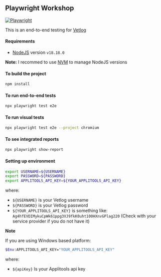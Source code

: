 ## Playwright Workshop

[![Playwright](https://img.shields.io/badge/playwright-reports-brightgreen.svg)](https://playwright.dev/)

This is an end-to-end testing for [Vetlog](https://vetlog.org/)

#### Requirements

- [NodeJS](https://nodejs.org/en/) version `v18.18.0`

**Note:** I recommed to use [NVM](https://github.com/nvm-sh/nvm) to manage NodeJS versions

#### To build the project

```bash
npm install
```

#### To run end-to-end tests

```bash
npx playwright test e2e
```

#### To run visual tests

```bash
npx playwright test e2e --project chromium
```

#### To see integrated reports

```bash
npx playwright show-report
```

#### Setting up environment

```bash
export USERNAME=${USERNAME}
export PASSWORD=${PASSWORD}
export APPLITOOLS_API_KEY=${YOUR_APPLITOOLS_API_KEY}
```

where:

- `${USERNAME}` is your Vetlog username
- `${PASSWORD}` is your Vetlog password
- `${YOUR_APPLITOOLS_API_KEY}` is something like: `Ag4hfEVDIMykuCpWk61ppg3VJ9fkK0uht100HXnvGPlag220` (Check with your service provider if you do not have it)

**Note**

If you are using Windows based platform:

```bash
$Env:APPLITOOLS_API_KEY="YOUR_APPLITOOLS_API_KEY"
```

where:

- `${apiKey}` Is your Applitools api key